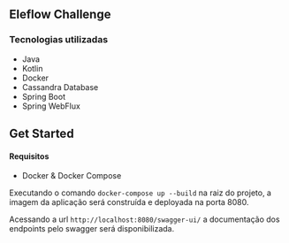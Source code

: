 ## Eleflow Challenge

### Tecnologias utilizadas

- Java
- Kotlin
- Docker
- Cassandra Database
- Spring Boot
- Spring WebFlux

## Get Started

#### Requisitos

- Docker & Docker Compose

Executando o comando `docker-compose up --build` na raiz do projeto, a imagem da aplicação será construída e deployada na porta 8080.

Acessando a url `http://localhost:8080/swagger-ui/` a documentação dos endpoints pelo swagger será disponibilizada.

